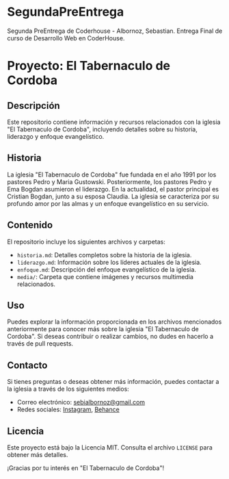 # SegundaPreEntrega
Segunda PreEntrega de Coderhouse - Albornoz, Sebastian.
Entrega Final de curso de Desarrollo Web en CoderHouse.
# Proyecto: El Tabernaculo de Cordoba

## Descripción
Este repositorio contiene información y recursos relacionados con la iglesia "El Tabernaculo de Cordoba", incluyendo detalles sobre su historia, liderazgo y enfoque evangelístico.

## Historia
La iglesia "El Tabernaculo de Cordoba" fue fundada en el año 1991 por los pastores Pedro y Maria Gustowski. Posteriormente, los pastores Pedro y Ema Bogdan asumieron el liderazgo. En la actualidad, el pastor principal es Cristian Bogdan, junto a su esposa Claudia. La iglesia se caracteriza por su profundo amor por las almas y un enfoque evangelístico en su servicio.

## Contenido
El repositorio incluye los siguientes archivos y carpetas:
- `historia.md`: Detalles completos sobre la historia de la iglesia.
- `liderazgo.md`: Información sobre los líderes actuales de la iglesia.
- `enfoque.md`: Descripción del enfoque evangelístico de la iglesia.
- `media/`: Carpeta que contiene imágenes y recursos multimedia relacionados.

## Uso
Puedes explorar la información proporcionada en los archivos mencionados anteriormente para conocer más sobre la iglesia "El Tabernaculo de Cordoba". Si deseas contribuir o realizar cambios, no dudes en hacerlo a través de pull requests.

## Contacto
Si tienes preguntas o deseas obtener más información, puedes contactar a la iglesia a través de los siguientes medios:
- Correo electrónico: sebialbornoz@gmail.com
- Redes sociales: [Instagram](https://www.instagram.com/sebialbornoz/), [Behance](https://www.behance.net/sebialbornoz)

## Licencia
Este proyecto está bajo la Licencia MIT. Consulta el archivo `LICENSE` para obtener más detalles.

¡Gracias por tu interés en "El Tabernaculo de Cordoba"!

